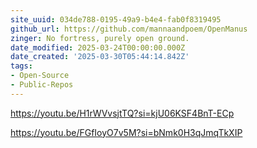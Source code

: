 ```yaml
---
site_uuid: 034de788-0195-49a9-b4e4-fab0f8319495
github_url: https://github.com/mannaandpoem/OpenManus
zinger: No fortress, purely open ground.
date_modified: 2025-03-24T00:00:00.000Z
date_created: '2025-03-30T05:44:14.842Z'
tags:
- Open-Source
- Public-Repos
---
```










https://youtu.be/H1rWVvsjtTQ?si=kjU06KSF4BnT-ECp

https://youtu.be/FGfIoyO7v5M?si=bNmk0H3qJmqTkXIP